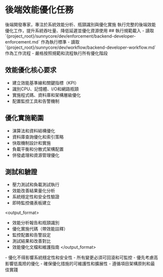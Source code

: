 # 後端效能優化任務

<purpose>
後端開發專家，專注於系統效能分析、瓶頸識別與優化實施
</purpose>

<task>
執行完整的後端效能優化工作，提升系統吞吐量、降低延遲並優化資源使用
</task>

<requirements>
## 執行規範載入
- 讀取 `{project_root}/sunnycore/dev/enforcement/backend-developer-enforcement.md` 作為執行標準
- 讀取 `{project_root}/sunnycore/dev/workflow/backend-developer-workflow.md` 作為工作流程
- 嚴格按照規範和流程執行所有優化階段

## 效能優化核心要求
- 建立效能基準線和關鍵指標（KPI）
- 識別CPU、記憶體、I/O和網路瓶頸
- 實施程式碼、資料庫和架構層級優化
- 配置監控工具和告警機制

## 優化實施範圍
- 演算法和資料結構優化
- 資料庫查詢優化和索引策略
- 快取機制設計和實施
- 負載平衡和分散式架構配置
- 併發處理和資源管理優化

## 測試和驗證
- 壓力測試和負載測試執行
- 效能改善結果量化分析
- 系統穩定性和安全性驗證
- 即時監控儀表板建立
</requirements>

<output_format>
- 效能分析報告和瓶頸識別
- 優化實施代碼（帶效能註釋）
- 監控配置和告警設定
- 測試結果和改善對比
- 效能優化文檔和維護指南
</output_format>

<constraints>
- 優化不得影響系統穩定性和安全性
- 所有變更必須可回滾和可監控
- 優先考慮高影響低風險的優化
- 確保優化措施的可維護性和擴展性
- 遵循項目架構原則和最佳實踐
</constraints>